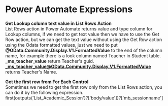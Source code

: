# Power Automate Expressions
**Get Lookup column text value in List Rows Action** <br>
List Rows action in Power Automate returns value and type column for Lookup columns, if we need to get text value then we have to use the Get Row action, but we can get the text value without using the Get Row action using the Odata formatted values, just we need to put **@OData.Community.Display.V1.FormattedValue** to the end of the column name, for example there is a look column named Teacher in Student table. <br>
**_ms_teacher_value**  return Teacher's guid. <br>
**_ms_teacher_value@OData.Community.Display.V1.FormattedValue** returns Teacher's Name. <br>

**Get the first row from For Each Control** <br>
Sometimes we need to get the first row only from the List Rows action, you can do it by the following expression. <br>
first(outputs('List_Academic_Session')?['body/value'])?['mb_sessionname']


